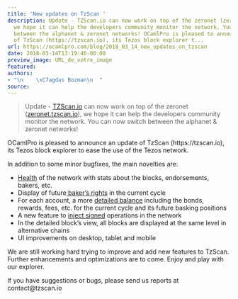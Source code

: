 ```yaml
---
title: 'New updates on TzScan '
description: Update - TZScan.io can now work on top of the zeronet (zeronet.tzscan.io),
  we hope it can help the developers community monitor the network. You can now switch
  between the alphanet & zeronet networks! OCamlPro is pleased to announce an update
  of TzScan (https://tzscan.io), its Tezos block explorer t...
url: https://ocamlpro.com/blog/2018_03_14_new_updates_on_tzscan
date: 2018-03-14T13:19:46-00:00
preview_image: URL_de_votre_image
featured:
authors:
- "\n    \xC7agdas Bozman\n  "
source:
---
```


<blockquote>
<p>Update - <a href="https://tzscan.io/">TZScan.io</a> can now work on top of the zeronet (<a href="https://zeronet.tzscan.io/">zeronet.tzscan.io</a>), we hope it can help the developers community monitor the network. You can now switch between the alphanet &amp; zeronet networks!</p>
</blockquote>
<p>OCamlPro is pleased to announce an update of TzScan
(https://tzscan.io), its Tezos block explorer to ease the use of the
Tezos network.</p>
<p>In addition to some minor bugfixes, the main novelties are:</p>
<ul>
<li><a href="https://tzscan.io/health">Health</a> of the network with stats about the blocks, endorsements, bakers, etc.
</li>
<li>Display of future<a href="https://tzscan.io/baking-rights"> baker&rsquo;s rights</a> in the current cycle
</li>
<li>For each account, a more <a href="https://tzscan.io/tz1UsgSSdRwwhYrqq7iVp2jMbYvNsGbWTozp">detailed balance</a> including the bonds, rewards, fees, etc. for the current cycle and its future basking positions
</li>
<li>A new feature to <a href="http://tzscan.io/inject-signed-operation">inject signed</a> operations in the network
</li>
<li>In the detailed block&rsquo;s view, all blocks are displayed at the same level in alternative chains
</li>
<li>UI improvements on desktop, tablet and mobile
</li>
</ul>
<p>We are still working hard trying to improve and add new features to
TzScan. Further enhancements and optimizations are to come. Enjoy and
play with our explorer.</p>
<p>If you have suggestions or bugs, please send us reports at contact@tzscan.io</p>

